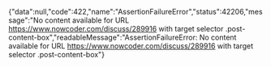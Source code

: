 {"data":null,"code":422,"name":"AssertionFailureError","status":42206,"message":"No content available for URL https://www.nowcoder.com/discuss/289916 with target selector .post-content-box","readableMessage":"AssertionFailureError: No content available for URL https://www.nowcoder.com/discuss/289916 with target selector .post-content-box"}